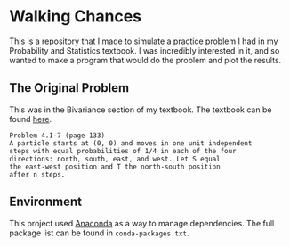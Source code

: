 # Walking Chances

This is a repository that I made to simulate a practice problem I had in my Probability and Statistics textbook. 
I was incredibly interested in it, and so wanted to make a program that would do the problem and plot the results.

## The Original Problem
This was in the Bivariance section of my textbook. The textbook can be found 
[here](https://www.pearson.com/us/higher-education/product/Hogg-Probability-and-Statistical-Inference-9th-Edition/9780321923271.html).

```
Problem 4.1-7 (page 133)
A particle starts at (0, 0) and moves in one unit independent
steps with equal probabilities of 1/4 in each of the four
directions: north, south, east, and west. Let S equal
the east-west position and T the north-south position
after n steps.
```

## Environment
This project used [Anaconda](https://www.anaconda.com/) as a way to manage dependencies. 
The full package list can be found in `conda-packages.txt`.